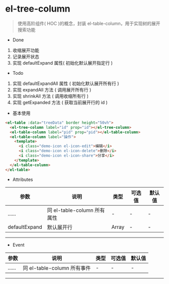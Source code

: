 # el-tree-column

> 使用高阶组件( HOC )的概念，封装 el-table-column，用于实现树的展开搜索功能

- Done

1. 收缩展开功能
2. 记录展开状态
3. 实现 defaultExpand 属性( 初始化默认展开指定行 )

- Todo

1. 实现 defaultExpandAll 属性 ( 初始化默认展开所有行 )
2. 实现 expandAll 方法 ( 调用展开所有行 )
3. 实现 shrinkAll 方法 ( 调用收缩所有行 )
4. 实现 getExpanded 方法 ( 获取当前展开行的 id )

- 基本使用

```html
<el-table :data="treeData" border height="50vh">
  <el-tree-column label="id" prop="id"></el-tree-column>
  <el-table-column label="pid" prop="pid"></el-table-column>
  <el-table-column label="操作">
    <template>
      <i class="demo-icon el-icon-edit">编辑</i>
      <i class="demo-icon el-icon-delete">删除</i>
      <i class="demo-icon el-icon-share">分享</i>
    </template>
  </el-table-column>
</el-table>
```

- Attributes

| 参数          | 说明                        | 类型  | 可选值 | 默认值 |
| ------------- | --------------------------- | ----- | ------ | ------ |
| ......        | 同 el-table-column 所有属性 | -     | -      | -      |
| defaultExpand | 默认展开行                  | Array | -      | -      |

---

- Event

| 参数   | 说明                        | 类型 | 可选值 | 默认值 |
| ------ | --------------------------- | ---- | ------ | ------ |
| ...... | 同 el-table-column 所有事件 | -    | -      | -      |

---
